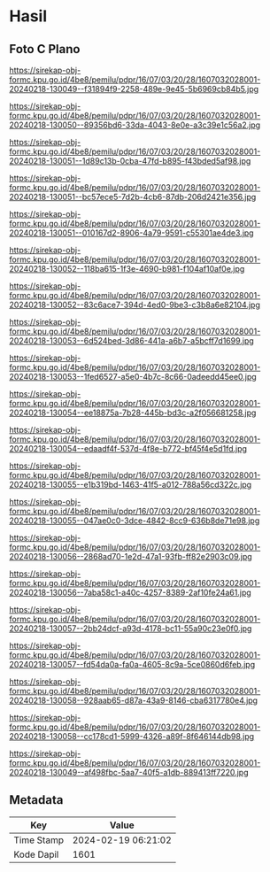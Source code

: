 # Hasil

## Foto C Plano

https://sirekap-obj-formc.kpu.go.id/4be8/pemilu/pdpr/16/07/03/20/28/1607032028001-20240218-130049--f31894f9-2258-489e-9e45-5b6969cb84b5.jpg

https://sirekap-obj-formc.kpu.go.id/4be8/pemilu/pdpr/16/07/03/20/28/1607032028001-20240218-130050--89356bd6-33da-4043-8e0e-a3c39e1c56a2.jpg

https://sirekap-obj-formc.kpu.go.id/4be8/pemilu/pdpr/16/07/03/20/28/1607032028001-20240218-130051--1d89c13b-0cba-47fd-b895-f43bded5af98.jpg

https://sirekap-obj-formc.kpu.go.id/4be8/pemilu/pdpr/16/07/03/20/28/1607032028001-20240218-130051--bc57ece5-7d2b-4cb6-87db-206d2421e356.jpg

https://sirekap-obj-formc.kpu.go.id/4be8/pemilu/pdpr/16/07/03/20/28/1607032028001-20240218-130051--010167d2-8906-4a79-9591-c55301ae4de3.jpg

https://sirekap-obj-formc.kpu.go.id/4be8/pemilu/pdpr/16/07/03/20/28/1607032028001-20240218-130052--118ba615-1f3e-4690-b981-f104af10af0e.jpg

https://sirekap-obj-formc.kpu.go.id/4be8/pemilu/pdpr/16/07/03/20/28/1607032028001-20240218-130052--83c6ace7-394d-4ed0-9be3-c3b8a6e82104.jpg

https://sirekap-obj-formc.kpu.go.id/4be8/pemilu/pdpr/16/07/03/20/28/1607032028001-20240218-130053--6d524bed-3d86-441a-a6b7-a5bcff7d1699.jpg

https://sirekap-obj-formc.kpu.go.id/4be8/pemilu/pdpr/16/07/03/20/28/1607032028001-20240218-130053--1fed6527-a5e0-4b7c-8c66-0adeedd45ee0.jpg

https://sirekap-obj-formc.kpu.go.id/4be8/pemilu/pdpr/16/07/03/20/28/1607032028001-20240218-130054--ee18875a-7b28-445b-bd3c-a2f056681258.jpg

https://sirekap-obj-formc.kpu.go.id/4be8/pemilu/pdpr/16/07/03/20/28/1607032028001-20240218-130054--edaadf4f-537d-4f8e-b772-bf45f4e5d1fd.jpg

https://sirekap-obj-formc.kpu.go.id/4be8/pemilu/pdpr/16/07/03/20/28/1607032028001-20240218-130055--e1b319bd-1463-41f5-a012-788a56cd322c.jpg

https://sirekap-obj-formc.kpu.go.id/4be8/pemilu/pdpr/16/07/03/20/28/1607032028001-20240218-130055--047ae0c0-3dce-4842-8cc9-636b8de71e98.jpg

https://sirekap-obj-formc.kpu.go.id/4be8/pemilu/pdpr/16/07/03/20/28/1607032028001-20240218-130056--2868ad70-1e2d-47a1-93fb-ff82e2903c09.jpg

https://sirekap-obj-formc.kpu.go.id/4be8/pemilu/pdpr/16/07/03/20/28/1607032028001-20240218-130056--7aba58c1-a40c-4257-8389-2af10fe24a61.jpg

https://sirekap-obj-formc.kpu.go.id/4be8/pemilu/pdpr/16/07/03/20/28/1607032028001-20240218-130057--2bb24dcf-a93d-4178-bc11-55a90c23e0f0.jpg

https://sirekap-obj-formc.kpu.go.id/4be8/pemilu/pdpr/16/07/03/20/28/1607032028001-20240218-130057--fd54da0a-fa0a-4605-8c9a-5ce0860d6feb.jpg

https://sirekap-obj-formc.kpu.go.id/4be8/pemilu/pdpr/16/07/03/20/28/1607032028001-20240218-130058--928aab65-d87a-43a9-8146-cba6317780e4.jpg

https://sirekap-obj-formc.kpu.go.id/4be8/pemilu/pdpr/16/07/03/20/28/1607032028001-20240218-130058--cc178cd1-5999-4326-a89f-8f646144db98.jpg

https://sirekap-obj-formc.kpu.go.id/4be8/pemilu/pdpr/16/07/03/20/28/1607032028001-20240218-130049--af498fbc-5aa7-40f5-a1db-889413ff7220.jpg


## Metadata

| Key        | Value               |
| ---------- | ------------------- |
| Time Stamp | 2024-02-19 06:21:02 |
| Kode Dapil | 1601                |



